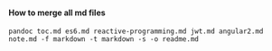 #### How to merge all md files

`pandoc
toc.md
es6.md
reactive-programming.md
jwt.md
angular2.md
note.md
-f markdown -t markdown -s -o readme.md`
